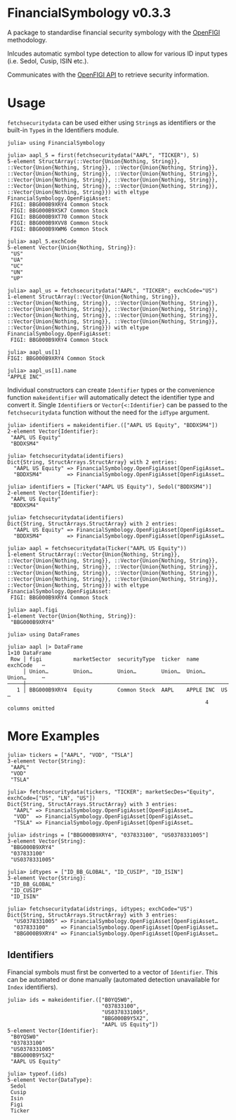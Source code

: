 # FinancialSymbology v0.3.3

A package to standardise financial security symbology with the [OpenFIGI](https://www.openfigi.com) methodology. 

Inlcudes automatic symbol type detection to allow for various ID input types (i.e. Sedol, Cusip, ISIN etc.).

Communicates with the [OpenFIGI API](https://www.openfigi.com/api) to retrieve security information. 

# Usage

`fetchsecuritydata` can be used either using `String`s as identifiers or the built-in `Type`s in the Identifiers module. 

```julia-repl
julia> using FinancialSymbology

julia> aapl_5 = first(fetchsecuritydata("AAPL", "TICKER"), 5)
5-element StructArray(::Vector{Union{Nothing, String}}, ::Vector{Union{Nothing, String}}, ::Vector{Union{Nothing, String}}, ::Vector{Union{Nothing, String}}, ::Vector{Union{Nothing, String}}, ::Vector{Union{Nothing, String}}, ::Vector{Union{Nothing, String}}, ::Vector{Union{Nothing, String}}, ::Vector{Union{Nothing, String}}, ::Vector{Union{Nothing, String}}) with eltype FinancialSymbology.OpenFigiAsset:
 FIGI: BBG000B9XRY4 Common Stock
 FIGI: BBG000B9XSK7 Common Stock
 FIGI: BBG000B9XT70 Common Stock
 FIGI: BBG000B9XVV8 Common Stock
 FIGI: BBG000B9XWM6 Common Stock

julia> aapl_5.exchCode
5-element Vector{Union{Nothing, String}}:
 "US"
 "UA"
 "UC"
 "UN"
 "UP"

julia> aapl_us = fetchsecuritydata("AAPL", "TICKER"; exchCode="US")
1-element StructArray(::Vector{Union{Nothing, String}}, ::Vector{Union{Nothing, String}}, ::Vector{Union{Nothing, String}}, ::Vector{Union{Nothing, String}}, ::Vector{Union{Nothing, String}}, ::Vector{Union{Nothing, String}}, ::Vector{Union{Nothing, String}}, ::Vector{Union{Nothing, String}}, ::Vector{Union{Nothing, String}}, ::Vector{Union{Nothing, String}}) with eltype FinancialSymbology.OpenFigiAsset:
 FIGI: BBG000B9XRY4 Common Stock

julia> aapl_us[1]
FIGI: BBG000B9XRY4 Common Stock

julia> aapl_us[1].name
"APPLE INC"
```

Individual constructors can create `Identifier` types or the convenience function `makeidentifier` will automatically detect the identifier type and convert it. 
Single `Identifier`s or `Vector{<:Identifier}` can be passed to the `fetchsecuritydata` function without the need for the `idType` argument. 

```julia-repl
julia> identifiers = makeidentifier.(["AAPL US Equity", "BDDXSM4"])
2-element Vector{Identifier}:
 "AAPL US Equity"
 "BDDXSM4"

julia> fetchsecuritydata(identifiers)
Dict{String, StructArrays.StructArray} with 2 entries:
  "AAPL US Equity" => FinancialSymbology.OpenFigiAsset[OpenFigiAsset…
  "BDDXSM4"        => FinancialSymbology.OpenFigiAsset[OpenFigiAsset…
```

```julia-repl
julia> identifiers = [Ticker("AAPL US Equity"), Sedol("BDDXSM4")]
2-element Vector{Identifier}:
 "AAPL US Equity"
 "BDDXSM4"

julia> fetchsecuritydata(identifiers)
Dict{String, StructArrays.StructArray} with 2 entries:
  "AAPL US Equity" => FinancialSymbology.OpenFigiAsset[OpenFigiAsset…
  "BDDXSM4"        => FinancialSymbology.OpenFigiAsset[OpenFigiAsset…
```

```julia-repl
julia> aapl = fetchsecuritydata(Ticker("AAPL US Equity"))
1-element StructArray(::Vector{Union{Nothing, String}}, ::Vector{Union{Nothing, String}}, ::Vector{Union{Nothing, String}}, ::Vector{Union{Nothing, String}}, ::Vector{Union{Nothing, String}}, ::Vector{Union{Nothing, String}}, ::Vector{Union{Nothing, String}}, ::Vector{Union{Nothing, String}}, ::Vector{Union{Nothing, String}}, ::Vector{Union{Nothing, String}}) with eltype FinancialSymbology.OpenFigiAsset:
 FIGI: BBG000B9XRY4 Common Stock

julia> aapl.figi
1-element Vector{Union{Nothing, String}}:
 "BBG000B9XRY4"

julia> using DataFrames

julia> aapl |> DataFrame
1×10 DataFrame
 Row │ figi          marketSector  securityType  ticker  name       exchCode   ⋯
     │ Union…        Union…        Union…        Union…  Union…     Union…     ⋯
─────┼──────────────────────────────────────────────────────────────────────────
   1 │ BBG000B9XRY4  Equity        Common Stock  AAPL    APPLE INC  US         ⋯
                                                               4 columns omitted
```


# More Examples

```julia-repl
julia> tickers = ["AAPL", "VOD", "TSLA"]
3-element Vector{String}:
 "AAPL"
 "VOD"
 "TSLA"

julia> fetchsecuritydata(tickers, "TICKER"; marketSecDes="Equity", exchCode=["US", "LN", "US"])
Dict{String, StructArrays.StructArray} with 3 entries:
  "AAPL" => FinancialSymbology.OpenFigiAsset[OpenFigiAsset…
  "VOD"  => FinancialSymbology.OpenFigiAsset[OpenFigiAsset…
  "TSLA" => FinancialSymbology.OpenFigiAsset[OpenFigiAsset…
```

```julia-repl
julia> idstrings = ["BBG000B9XRY4", "037833100", "US0378331005"]
3-element Vector{String}:
 "BBG000B9XRY4"
 "037833100"
 "US0378331005"

julia> idtypes = ["ID_BB_GLOBAL", "ID_CUSIP", "ID_ISIN"]
3-element Vector{String}:
 "ID_BB_GLOBAL"
 "ID_CUSIP"
 "ID_ISIN"

julia> fetchsecuritydata(idstrings, idtypes; exchCode="US")
Dict{String, StructArrays.StructArray} with 3 entries:
  "US0378331005" => FinancialSymbology.OpenFigiAsset[OpenFigiAsset…
  "037833100"    => FinancialSymbology.OpenFigiAsset[OpenFigiAsset…
  "BBG000B9XRY4" => FinancialSymbology.OpenFigiAsset[OpenFigiAsset…
```

## Identifiers

Financial symbols must first be converted to a vector of `Identifier`. This can be automated or done manually (automated detection unavailable for `Index` identifiers).

```julia-repl
julia> ids = makeidentifier.(["B0YQ5W0",
                              "037833100",
                              "US0378331005",
                              "BBG000B9Y5X2",
                              "AAPL US Equity"])
5-element Vector{Identifier}:
 "B0YQ5W0"
 "037833100"
 "US0378331005"
 "BBG000B9Y5X2"
 "AAPL US Equity"

julia> typeof.(ids)
5-element Vector{DataType}:
 Sedol
 Cusip
 Isin
 Figi
 Ticker
```
